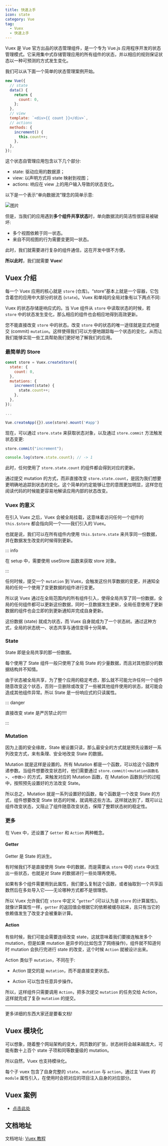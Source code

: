```yaml
---
title: 快速上手
icon: state
category: Vue
tag:
  - Vuex
  - 快速上手
---
```


Vuex 是 Vue 官方出品的状态管理组件，是一个专为 Vue.js 应用程序开发的状态管理模式。它采用集中式存储管理应用的所有组件的状态，并以相应的规则保证状态以一种可预测的方式发生变化。

<!-- more -->

我们可以从下面一个简单的状态管理案例开始。

```js
new Vue({
  // state
  data() {
    return {
      count: 0,
    };
  },
  // view
  template: `<div>{{ count }}</div>`,
  // actions
  methods: {
    increment() {
      this.count++;
    },
  },
});
```

这个状态自管理应用包含以下几个部分:

- state: 驱动应用的数据源；
- view: 以声明方式将 state 映射到视图；
- actions: 响应在 view 上的用户输入导致的状态变化。

以下是一个表示“单向数据流”理念的简单示意:

![图片](https://vuex.vuejs.org/flow.png)

但是，当我们的应用遇到**多个组件共享状态**时，单向数据流的简洁性很容易被破坏:

- 多个视图依赖于同一状态。
- 来自不同视图的行为需要变更同一状态。

此时，我们就需要进行复杂的组件通信，这在开发中很不方便。

**所以此时**，我们就需要 **Vuex**!

## Vuex 介绍

每一个 Vuex 应用的核心就是 `store` (仓库)。“store”基本上就是一个容器，它包含着您的应用中大部分的状态 (`state`)。Vuex 和单纯的全局对象有以下两点不同:

Vuex 的状态存储是响应式的。当 Vue 组件从 `store` 中读取状态的时候，若 `store` 中的状态发生变化，那么相应的组件也会相应地得到高效更新。

您不能直接改变 `store` 中的状态。改变 `store` 中的状态的唯一途径就是显式地提交 (commit) `mutation`。这样使得我们可以方便地跟踪每一个状态的变化，从而让我们能够实现一些工具帮助我们更好地了解我们的应用。

### 最简单的 Store

```js
const store = Vuex.createStore({
  state: {
    count: 0,
  },
  mutations: {
    increment(state) {
      state.count++;
    },
  },
});

...

Vue.createApp({}).use(store).mount('#app')
```

现在，可以通过 `store.state` 来获取状态对象，以及通过 `store.commit` 方法触发状态变更:

```js
store.commit("increment");

console.log(store.state.count); // -> 1
```

此时，任何使用了 `store.state.count` 的组件都会得到对应的更新。

通过提交 mutation 的方式，而非直接改变 `store.state.count`，是因为我们想要更明确地追踪到状态的变化。这个简单的约定能够让您的意图更加明显，这样您在阅读代码的时候能更容易地解读应用内部的状态改变。

### Vuex 的意义

在引入 Vuex 之后，Vuex 会被全局挂载，这意味着访问任何一个组件的 `this.$store` 都会指向同一个——我们引入的 Vuex。

也就是说，我们可以在所有组件内使用 `this.$store.state` 来共享同一份数据，并在数据发生改变的时候得到更新。

::: info

在 setup 中，需要使用 useStore 函数来获取 store 对象。

:::

任何时候，提交一个 `mutation` 到 Vuex，会触发这份共享数据的变更，并通知全局的任何一个使用了变更数据的组件进行变更。

所以说 Vuex 通过在全局范围内的所有组件引入，使得全局共享了同一份数据，全局的任何组件都可以更新这份数据，同时一旦数据发生更新，全局任意使用了更新数据的组件也会立即的到更新通知并完成自身更新。

这份数据 (state) 就成为状态，而 Vuex 自身就成为了一个状态树。通过这种方式，全局的状态统一、状态共享与通信变得十分简单。

### State

State 即是全局共享的那一份数据。

每个使用了 State 组件一般只使用了全局 State 的少量数据，而且对其他部分的数据结构并不知情。

由于状态被全局共享，为了整个应用的稳定考虑，那么就不可能允许任何一个组件随意改变这个状态，否则一旦删除或改变了一些被其他组件使用的状态，就可能会造成其他组件异常。所以 State 是一份响应式的只读属性。

::: danger

直接改变 state 是严厉禁止的!!!!

:::

### Mutation

因为上面的安全缘故，State 被设置只读，那么最安全的方式就是预先设置好一系列改变方式，来有条理、安全地改变 State 的数据。

Mutation 就是这样是设置的。所有 Mutation 都是一个函数，可以给这个函数传递参数。当组件想要改变状态时，他们需要通过 `store.commit(<mutation函数名>, <参数>)` 的方式，来触发对应的 Mutation 函数，在 Mutation 函数执行的过程中，按照预先设置好的方法改变 State。

所以总之，Mutation 就是一系列设置好的函数，每个函数是一个改变 State 的方式，组件想要改变 State 状态的时候，就调用这些方法。这样就达到了，既可以让组件改变状态，又阻止了组件随意改变状态，保障了整颗状态树的稳定性。

### 更多

在 Vuex 中，还设置了 `Getter` 和 `Action` 两种概念。

#### Getter

Getter 是 State 的派生。

有时候我们不是直接使用 State 中的数据，而是需要从 `store` 中的 `state` 中派生出一些状态，也就是对 State 的数据进行一些处理再使用。

如果有多个组件需要用到此属性，我们要么复制这个函数，或者抽取到一个共享函数然后在多处导入它——无论哪种方式都不是很理想。

所以 Vuex 允许我们在 `store` 中定义 “`getter`” (可以认为是 `store` 的计算属性)。就像计算属性一样，`getter` 的返回值会根据它的依赖被缓存起来，且只有当它的依赖值发生了改变才会被重新计算。

#### Action

有些时候，我们可能会需要连续改变 state，这就意味着我们要接连触发多个 mutation，但是如果 mutation 是异步的(比如包含了网络操作)，组件就不知道何时 mutation 会执行完进行 state 的改变，这个时候 `Action` 就被设计出来。

Action 类似于 `mutation`，不同在于:

- Action 提交的是 `mutation`，而不是直接变更状态。

- Action 可以包含任意异步操作。

所以，这样组件只需要调用 `Action`，把多次提交 `mutation` 的任务交给 Action，这样就完成了复杂 `mutation` 的提交。

---

更多详细的东西大家还是要看文档!

## Vuex 模块化

可以想象，随着整个网站架构的变大，网页数的扩张，状态树将会越来越庞大，可能有数十上百个 state 子项和同等数量级的 mutation。

所以自然，Vuex 也支持模块化。

每个子 vuex 包含了自身完整的 `state`、`mutation` 与 `action`，通过主 Vuex 的 `module` 属性引入，在使用时会把对应的项目注入自身的对应部分。

## Vuex 案例

- [点击此处](demo.md)

## 文档地址

文档地址: [Vuex 教程](https://vuex.vuejs.org/zh/)
